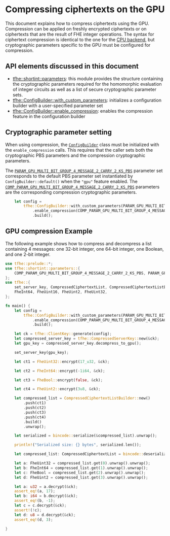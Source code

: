 # Compressing ciphertexts on the GPU

This document explains how to compress ciphertexts using the GPU. Compression can be applied on freshly encrypted ciphertexts or on ciphertexts that are the result of FHE integer operations. The syntax for ciphertext compression is identical to the one for the [CPU backend](../../fhe-computation/data-handling/compress.md#compression-ciphertexts-after-some-homomorphic-computation), but cryptographic parameters specific to the GPU must be configured for compression.

## API elements discussed in this document

- [tfhe::shortint::parameters](https://docs.rs/tfhe/latest/tfhe/shortint/parameters/index.html): this module provides the structure containing the cryptographic parameters required for the homomorphic evaluation of integer circuits as well as a list of secure cryptographic parameter sets.
- [tfhe::ConfigBuilder::with_custom_parameters](https://docs.rs/tfhe/latest/tfhe/struct.ConfigBuilder.html#method.with_custom_parameters): initializes a configuration builder with a user-specified parameter set
- [tfhe::ConfigBuilder::enable_compression](https://docs.rs/tfhe/latest/tfhe/struct.ConfigBuilder.html#method.enable_compression): enables the compression feature in the configuration builder 

## Cryptographic parameter setting

When using compression, the [`ConfigBuilder`](https://docs.rs/tfhe/latest/tfhe/struct.ConfigBuilder.html) class must be initialized with the `enable_compression` calls. This requires that the caller sets both the cryptographic PBS parameters and the compression cryptographic parameters.

The [`PARAM_GPU_MULTI_BIT_GROUP_4_MESSAGE_2_CARRY_2_KS_PBS`](https://docs.rs/tfhe/latest/tfhe/shortint/parameters/aliases/constant.PARAM_GPU_MULTI_BIT_GROUP_4_MESSAGE_2_CARRY_2_KS_PBS.html) parameter set corresponds to the default PBS parameter set instantiated by `ConfigBuilder::default()` when the `"gpu"` feature enabled. The [`COMP_PARAM_GPU_MULTI_BIT_GROUP_4_MESSAGE_2_CARRY_2_KS_PBS`](https://docs.rs/tfhe/latest/tfhe/shortint/parameters/aliases/constant.COMP_PARAM_GPU_MULTI_BIT_GROUP_4_MESSAGE_2_CARRY_2_KS_PBS.html) parameters are the corresponding compression cryptographic parameters.

```Rust
    let config =
        tfhe::ConfigBuilder::with_custom_parameters(PARAM_GPU_MULTI_BIT_GROUP_4_MESSAGE_2_CARRY_2_KS_PBS)
            .enable_compression(COMP_PARAM_GPU_MULTI_BIT_GROUP_4_MESSAGE_2_CARRY_2_KS_PBS)
            .build();
```

## GPU compression Example

The following example shows how to compress and decompress a list containing 4 messages: one 32-bit integer, one 64-bit integer, one Boolean, and one 2-bit integer.

```rust
use tfhe::prelude::*;
use tfhe::shortint::parameters::{
    COMP_PARAM_GPU_MULTI_BIT_GROUP_4_MESSAGE_2_CARRY_2_KS_PBS, PARAM_GPU_MULTI_BIT_GROUP_4_MESSAGE_2_CARRY_2_KS_PBS,
};
use tfhe::{
    set_server_key, CompressedCiphertextList, CompressedCiphertextListBuilder, FheBool,
    FheInt64, FheUint16, FheUint2, FheUint32,
};

fn main() {
    let config =
        tfhe::ConfigBuilder::with_custom_parameters(PARAM_GPU_MULTI_BIT_GROUP_4_MESSAGE_2_CARRY_2_KS_PBS)
            .enable_compression(COMP_PARAM_GPU_MULTI_BIT_GROUP_4_MESSAGE_2_CARRY_2_KS_PBS)
            .build();

    let ck = tfhe::ClientKey::generate(config);
    let compressed_server_key = tfhe::CompressedServerKey::new(&ck);
    let gpu_key = compressed_server_key.decompress_to_gpu();

    set_server_key(gpu_key);

    let ct1 = FheUint32::encrypt(17_u32, &ck);

    let ct2 = FheInt64::encrypt(-1i64, &ck);

    let ct3 = FheBool::encrypt(false, &ck);

    let ct4 = FheUint2::encrypt(3u8, &ck);

    let compressed_list = CompressedCiphertextListBuilder::new()
        .push(ct1)
        .push(ct2)
        .push(ct3)
        .push(ct4)
        .build()
        .unwrap();

    let serialized = bincode::serialize(&compressed_list).unwrap();

    println!("Serialized size: {} bytes", serialized.len());

    let compressed_list: CompressedCiphertextList = bincode::deserialize(&serialized).unwrap();

    let a: FheUint32 = compressed_list.get(0).unwrap().unwrap();
    let b: FheInt64 = compressed_list.get(1).unwrap().unwrap();
    let c: FheBool = compressed_list.get(2).unwrap().unwrap();
    let d: FheUint2 = compressed_list.get(3).unwrap().unwrap();

    let a: u32 = a.decrypt(&ck);
    assert_eq!(a, 17);
    let b: i64 = b.decrypt(&ck);
    assert_eq!(b, -1);
    let c = c.decrypt(&ck);
    assert!(!c);
    let d: u8 = d.decrypt(&ck);
    assert_eq!(d, 3);

}
```
